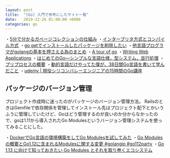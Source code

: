 ```yaml
---
layout: post
title:  "[Go] 入門で参考にしたサイト一覧"
date:   2019-12-26 01:00:00 +0900
categories: go
---
```


・[5分で分かるガベージコレクションの仕組み](https://geechs-magazine.com/tag/tech/20160229)
・[インタープリタ方式とコンパイル方式](https://www.cuc.ac.jp/~miyata/classes/prg1/02/2way.html)
・[go getでインストールしたパッケージを削除したい](https://teratail.com/questions/3000)
・[他言語プログラマがgolangの基本を押さえる為のまとめ](https://qiita.com/tfrcm/items/e2a3d7ce7ab8868e37f7)
・[A tour of go](https://go-tour-jp.appspot.com/welcome/1)
・[Writing Web Applications](https://golang.org/doc/articles/wiki/)
・[はじめてのGo―シンプルな言語仕様，型システム，並行処理](http://gihyo.jp/dev/feature/01/go_4beginners/0001)
・[プリプロセスの概要](http://itdoc.hitachi.co.jp/manuals/3020/3020635643/W3560227.HTM)
・[動的言語だけやってた僕が、38日間Go言語を書いて学んだこと](https://qiita.com/suin/items/22662f43b6a6e8728798)
・[udemy | 現役シリコンバレーエンジニアの15時間のGo講座](https://www.udemy.com/course/go-fintech/)

## パッケージのバージョン管理

プロジェクト作成時に迷ったのがパッケージのバージョン管理方法。
RailsのときはGemfileで依存関係を管理してインストール先はプロジェクト配下とかいうふうに管理していたけど、Goはどう管理するのが良いのか分からなかったので、goは1.11から導入されたGo Modulesというバージョン管理システムを使ってみることにした。

・[DockerでGo言語の環境構築をしてGo Modulesを試してみた](https://blog.web.nifty.com/engineer/2197)
・[Go Modulesの概要とGo1.12に含まれるModulesに関する変更 #golangjp #go112party](https://budougumi0617.github.io/2019/02/15/go-modules-on-go112/#modules%E3%81%AE%E6%A6%82%E8%A6%81)
・[Go 1.13 に向けて知っておきたい Go Modules とそれを取り巻くエコシステム](https://syfm.hatenablog.com/entry/2019/08/10/170730)
